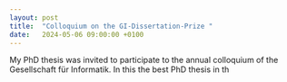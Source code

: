 ```yaml
---
layout: post
title:  "Colloquium on the GI-Dissertation-Prize "
date:   2024-05-06 09:00:00 +0100
---
```


My PhD thesis was invited to participate to the annual colloquium of the Gesellschaft für Informatik. In this the best PhD thesis in th
<!-- Our paper [Mining Digital Twins of a VPN Server](https://edkamb.github.io/files/techrep-fmdt.pdf#page=49) has been presented at the workshop [Applications of Formal Methods and Digital Twins](https://fm2023.isp.uni-luebeck.de/index.php/workshop-applications-of-formal-methods-and-digital-twins/) in Lübeck, Germany.

In this paper, written together with Benjamin Wunderling, Bernhard K. Aichernig, and Edi Muškardin, we showcase how active automata learning can be used to mine digital twins of VPN servers.  -->